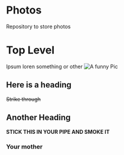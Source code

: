 # Photos
Repository to store photos

# Top Level
Ipsum loren something or other
<nl>
![A funny Pic](http://i.imgur.com/Vlv5ATh.jpg)
## Here is a heading
~~Strike through~~

## Another Heading
**STICK THIS IN YOUR PIPE AND SMOKE IT**

### Your mother
